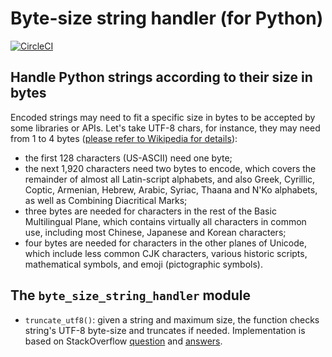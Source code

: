 # Byte-size string handler (for Python)

[![CircleCI][1]][2]

## Handle Python strings according to their size in bytes

Encoded strings may need to fit a specific size in bytes to be accepted by some
libraries or APIs. Let's take UTF-8 chars, for instance, they may need from 1
to 4 bytes ([please refer to Wikipedia for details][3]):
- the first 128 characters (US-ASCII) need one byte;
- the next 1,920 characters need two bytes to encode, which covers the 
remainder of almost all Latin-script alphabets, and also Greek, Cyrillic,
Coptic, Armenian, Hebrew, Arabic, Syriac, Thaana and N'Ko alphabets, as well as
Combining Diacritical Marks;
- three bytes are needed for characters in the rest of the Basic Multilingual
Plane, which contains virtually all characters in common use, including most
Chinese, Japanese and Korean characters;
- four bytes are needed for characters in the other planes of Unicode, which
include less common CJK characters, various historic scripts, mathematical
symbols, and emoji (pictographic symbols).

## The `byte_size_string_handler` module

- `truncate_utf8()`: given a string and maximum size, the function checks
string's UTF-8 byte-size and truncates if needed. Implementation is based on
StackOverflow [question][4] and [answers][5].

[1]: https://circleci.com/gh/ricardolsmendes/byte-size-string-handler.svg?style=svg
[2]: https://circleci.com/gh/ricardolsmendes/byte-size-string-handler
[3]: https://en.wikipedia.org/wiki/UTF-8
[4]: https://stackoverflow.com/questions/1809531/truncating-unicode-so-it-fits-a-maximum-size-when-encoded-for-wire-transfer
[5]: https://stackoverflow.com/a/1820949/7096300
